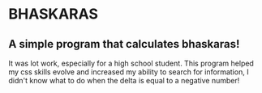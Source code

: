 # BHASKARAS
## A simple program that calculates bhaskaras!

It was lot work, especially for a high school student.
This program helped my css skills evolve and increased my ability to search for information, I didn't know what to do when the delta is equal to a negative number!
